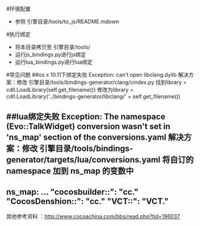 #环境配置
* 参照 引擎目录/tools/to_js/README.mdown

#执行绑定
* 将本目录拷贝至 引擎目录/tools/
* 运行js_bindings.py进行js绑定
* 运行lua_bindings.py进行lua绑定

#常见问题
##os x 10.11下绑定失败
Exception: can't open libclang.dylib
解决方案：修改 引擎目录/tools/bindings-generator/clang/cindex.py
找到library = cdll.LoadLibrary(self.get_filename())
修改为library = cdll.LoadLibrary('../bindings-generator/libclang/' + self.get_filename())

##lua绑定失败
Exception: The namespace (Evo::TalkWidget) conversion wasn't set in 'ns_map' section of the conversions.yaml
解决方案：修改 引擎目录/tools/bindings-generator/targets/lua/conversions.yaml
将自订的 namespace 加到 ns_map 的变数中
---------------------------------------------------------------------------------------
ns_map:
...
"cocosbuilder::": "cc."
"CocosDenshion::": "cc."
"VCT::": "VCT."
---------------------------------------------------------------------------------------

其他参考资料 ：http://www.cocoachina.com/bbs/read.php?tid=196037

